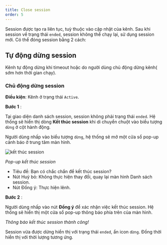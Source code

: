 ```yaml
---
title: Close session
order: 5
---
```


Session được tạo ra liên tục, tuỳ thuộc vào cập nhật của kênh. Sau khi session về trạng thái `ended`, session không thể chạy lại, sử dụng session mới. Có thể đóng session bằng 2 cách:

## Tự động dừng session

Kênh tự động dừng khi timeout hoặc do người dùng chủ động dừng kênh( sớm hơn thời gian chạy).

### Chủ động dừng session

**Điều kiện**: Kênh ở trạng thái `Active`.

**Bước 1** :

Tại giao diện danh sách session, session không phải trạng thái `ended`. Hệ thống sẽ hiển thị dòng **Kết thúc session** khi di chuyển chuột vào biểu tượng `dừng` ở cột hành động.

Người dùng nhấp vào biểu tượng `dừng`, hệ thống sẽ mở một cửa sổ pop-up cảnh báo ở trung tâm màn hình.

![kết thúc session](/images/livestream/stop-session.png)

_Pop-up kết thúc session_

- Tiêu đề: Bạn có chắc chắn để kết thúc session?
- Nút Huỷ bỏ: Không thực hiện thay đổi, quay lại màn hình Danh sách session.
- Nút Đồng ý: Thực hiện lênh.

**Bước 2** :

Người dùng nhấp vào nút **Đồng ý** để xác nhận việc kết thúc session. Hệ thống sẽ hiển thị một cửa sổ pop-up thông báo phía trên của màn hình.

_Thông báo kết thúc session thành công!_

Session vừa được dừng hiển thị với trạng thái `ended`, ẩn icon `dừng`. Đồng thời hiển thị với thời lượng tương ứng.
